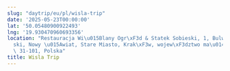 ```yaml
---
slug: "daytrip/eu/pl/wisla-trip"
date: '2025-05-23T00:00:00'
lat: '50.05480900922493'
lng: '19.930470960693356'
location: "Restauracja Wi\u015Blany Ogr\xF3d & Statek Sobieski, 1, Bulwar Czerwie\u0144\
  ski, Nowy \u015Awiat, Stare Miasto, Krak\xF3w, wojew\xF3dztwo ma\u0142opolskie,\
  \ 31-101, Polska"
title: Wisla Trip
---
```



